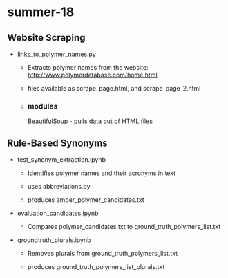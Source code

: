 # summer-18

## Website Scraping
* links_to_polymer_names.py

    + Extracts polymer names from the website: http://www.polymerdatabase.com/home.html

    + files available as scrape_page.html, and scrape_page_2.html

    + ### modules
        [BeautifulSoup](https://www.crummy.com/software/BeautifulSoup/bs4/doc/) - pulls data out of HTML files

## Rule-Based Synonyms
* test_synonym_extraction.ipynb

    + Identifies polymer names and their acronyms in text 

    + uses abbreviations.py
    
    + produces amber_polymer_candidates.txt
    
* evaluation_candidates.ipynb

    + Compares polymer_candidates.txt to ground_truth_polymers_list.txt
    
* groundtruth_plurals.ipynb

    + Removes plurals from ground_truth_polymers_list.txt
    
    + produces ground_truth_polymers_list_plurals.txt


